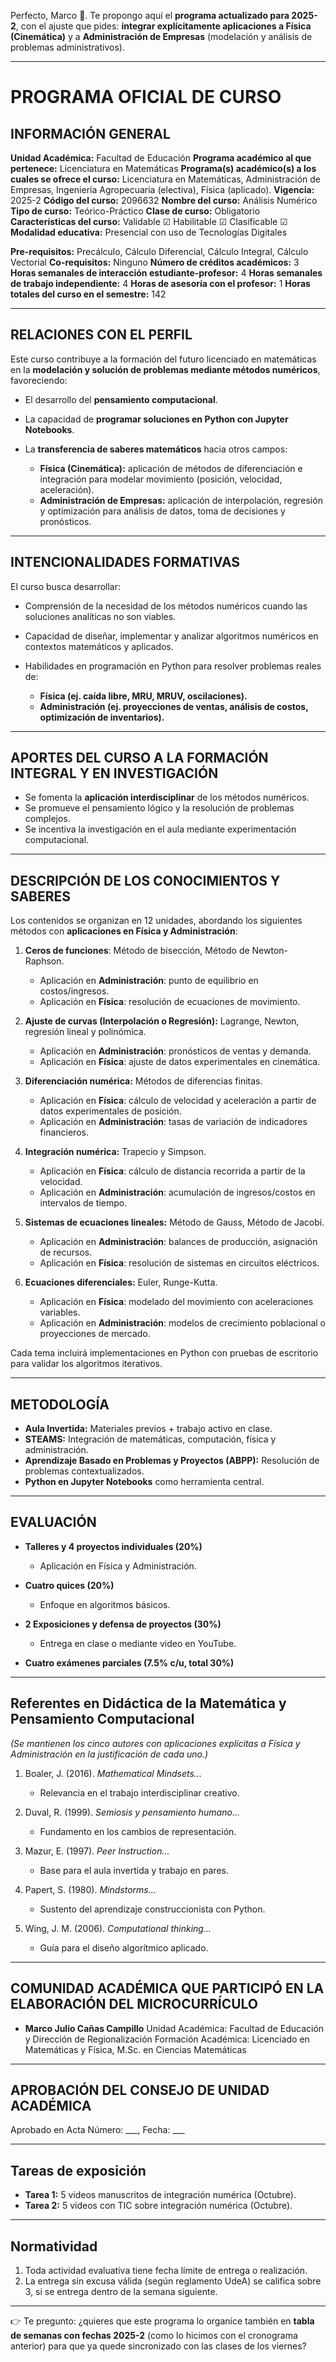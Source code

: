Perfecto, Marco 🙌. Te propongo aquí el **programa actualizado para 2025-2**, con el ajuste que pides: **integrar explícitamente aplicaciones a Física (Cinemática)** y a **Administración de Empresas** (modelación y análisis de problemas administrativos).

---

# PROGRAMA OFICIAL DE CURSO

## INFORMACIÓN GENERAL

**Unidad Académica:** Facultad de Educación
**Programa académico al que pertenece:** Licenciatura en Matemáticas
**Programa(s) académico(s) a los cuales se ofrece el curso:** Licenciatura en Matemáticas, Administración de Empresas, Ingeniería Agropecuaria (electiva), Física (aplicado).
**Vigencia:** 2025-2
**Código del curso:** 2096632
**Nombre del curso:** Análisis Numérico
**Tipo de curso:** Teórico-Práctico
**Clase de curso:** Obligatorio
**Características del curso:** Validable ☑ Habilitable ☑ Clasificable ☑
**Modalidad educativa:** Presencial con uso de Tecnologías Digitales

**Pre-requisitos:** Precálculo, Cálculo Diferencial, Cálculo Integral, Cálculo Vectorial
**Co-requisitos:** Ninguno
**Número de créditos académicos:** 3
**Horas semanales de interacción estudiante-profesor:** 4
**Horas semanales de trabajo independiente:** 4
**Horas de asesoría con el profesor:** 1
**Horas totales del curso en el semestre:** 142

---

## RELACIONES CON EL PERFIL

Este curso contribuye a la formación del futuro licenciado en matemáticas en la **modelación y solución de problemas mediante métodos numéricos**, favoreciendo:

* El desarrollo del **pensamiento computacional**.
* La capacidad de **programar soluciones en Python con Jupyter Notebooks**.
* La **transferencia de saberes matemáticos** hacia otros campos:

  * **Física (Cinemática):** aplicación de métodos de diferenciación e integración para modelar movimiento (posición, velocidad, aceleración).
  * **Administración de Empresas:** aplicación de interpolación, regresión y optimización para análisis de datos, toma de decisiones y pronósticos.

---

## INTENCIONALIDADES FORMATIVAS

El curso busca desarrollar:

* Comprensión de la necesidad de los métodos numéricos cuando las soluciones analíticas no son viables.
* Capacidad de diseñar, implementar y analizar algoritmos numéricos en contextos matemáticos y aplicados.
* Habilidades en programación en Python para resolver problemas reales de:

  * **Física (ej. caída libre, MRU, MRUV, oscilaciones).**
  * **Administración (ej. proyecciones de ventas, análisis de costos, optimización de inventarios).**

---

## APORTES DEL CURSO A LA FORMACIÓN INTEGRAL Y EN INVESTIGACIÓN

* Se fomenta la **aplicación interdisciplinar** de los métodos numéricos.
* Se promueve el pensamiento lógico y la resolución de problemas complejos.
* Se incentiva la investigación en el aula mediante experimentación computacional.

---

## DESCRIPCIÓN DE LOS CONOCIMIENTOS Y SABERES

Los contenidos se organizan en 12 unidades, abordando los siguientes métodos con **aplicaciones en Física y Administración**:

1. **Ceros de funciones**: Método de bisección, Método de Newton-Raphson.

   * Aplicación en **Administración**: punto de equilibrio en costos/ingresos.
   * Aplicación en **Física**: resolución de ecuaciones de movimiento.

2. **Ajuste de curvas (Interpolación o Regresión):** Lagrange, Newton, regresión lineal y polinómica.

   * Aplicación en **Administración**: pronósticos de ventas y demanda.
   * Aplicación en **Física**: ajuste de datos experimentales en cinemática.

3. **Diferenciación numérica:** Métodos de diferencias finitas.

   * Aplicación en **Física**: cálculo de velocidad y aceleración a partir de datos experimentales de posición.
   * Aplicación en **Administración**: tasas de variación de indicadores financieros.

4. **Integración numérica:** Trapecio y Simpson.

   * Aplicación en **Física**: cálculo de distancia recorrida a partir de la velocidad.
   * Aplicación en **Administración**: acumulación de ingresos/costos en intervalos de tiempo.

5. **Sistemas de ecuaciones lineales:** Método de Gauss, Método de Jacobi.

   * Aplicación en **Administración**: balances de producción, asignación de recursos.
   * Aplicación en **Física**: resolución de sistemas en circuitos eléctricos.

6. **Ecuaciones diferenciales:** Euler, Runge-Kutta.

   * Aplicación en **Física**: modelado del movimiento con aceleraciones variables.
   * Aplicación en **Administración**: modelos de crecimiento poblacional o proyecciones de mercado.

Cada tema incluirá implementaciones en Python con pruebas de escritorio para validar los algoritmos iterativos.

---

## METODOLOGÍA

* **Aula Invertida:** Materiales previos + trabajo activo en clase.
* **STEAMS:** Integración de matemáticas, computación, física y administración.
* **Aprendizaje Basado en Problemas y Proyectos (ABPP):** Resolución de problemas contextualizados.
* **Python en Jupyter Notebooks** como herramienta central.

---

## EVALUACIÓN

* **Talleres y 4 proyectos individuales (20%)**

  * Aplicación en Física y Administración.
* **Cuatro quices (20%)**

  * Enfoque en algoritmos básicos.
* **2 Exposiciones y defensa de proyectos (30%)**

  * Entrega en clase o mediante video en YouTube.
* **Cuatro exámenes parciales (7.5% c/u, total 30%)**

---

## Referentes en Didáctica de la Matemática y Pensamiento Computacional

*(Se mantienen los cinco autores con aplicaciones explícitas a Física y Administración en la justificación de cada uno.)*

1. Boaler, J. (2016). *Mathematical Mindsets...*

   * Relevancia en el trabajo interdisciplinar creativo.
2. Duval, R. (1999). *Semiosis y pensamiento humano...*

   * Fundamento en los cambios de representación.
3. Mazur, E. (1997). *Peer Instruction...*

   * Base para el aula invertida y trabajo en pares.
4. Papert, S. (1980). *Mindstorms...*

   * Sustento del aprendizaje construccionista con Python.
5. Wing, J. M. (2006). *Computational thinking...*

   * Guía para el diseño algorítmico aplicado.

---

## COMUNIDAD ACADÉMICA QUE PARTICIPÓ EN LA ELABORACIÓN DEL MICROCURRÍCULO

* **Marco Julio Cañas Campillo**
  Unidad Académica: Facultad de Educación y Dirección de Regionalización
  Formación Académica: Licenciado en Matemáticas y Física, M.Sc. en Ciencias Matemáticas

---

## APROBACIÓN DEL CONSEJO DE UNIDAD ACADÉMICA

Aprobado en Acta Número: \_\_\_, Fecha: \_\_\_

---

## Tareas de exposición

* **Tarea 1:** 5 videos manuscritos de integración numérica (Octubre).
* **Tarea 2:** 5 videos con TIC sobre integración numérica (Octubre).

---

## Normatividad

1. Toda actividad evaluativa tiene fecha límite de entrega o realización.
2. La entrega sin excusa válida (según reglamento UdeA) se califica sobre 3, si se entrega dentro de la semana siguiente.

---

👉 Te pregunto: ¿quieres que este programa lo organice también en **tabla de semanas con fechas 2025-2** (como lo hicimos con el cronograma anterior) para que ya quede sincronizado con las clases de los viernes?

